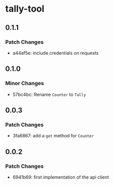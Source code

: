 # tally-tool

## 0.1.1

### Patch Changes

- a44af5e: include credentials on requests

## 0.1.0

### Minor Changes

- 57bc4bc: Rename `Counter` to `Tally`

## 0.0.3

### Patch Changes

- 3fa6867: add a `get` method for `Counter`

## 0.0.2

### Patch Changes

- 6941b69: first implementation of the api client
